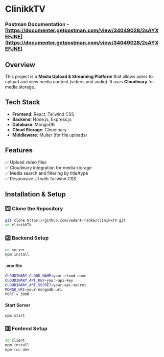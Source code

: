
# ClinikkTV
### Postman Documentation - [https://documenter.getpostman.com/view/34049028/2sAYXEFJNE](https://documenter.getpostman.com/view/34049028/2sAYXEFJNE)



## Overview

This project is a **Media Upload & Streaming Platform** that allows users to upload and view media content (videos and audio). It uses **Cloudinary** for media storage.

## Tech Stack

- **Frontend**: React, Tailwind CSS  
- **Backend**: Node.js, Express.js  
- **Database**: MongoDB  
- **Cloud Storage**: Cloudinary  
- **Middleware**: Multer (for file uploads)  

## Features

✅ Upload video files  
✅ Cloudinary integration for media storage  
✅ Media search and filtering by title/type  
✅ Responsive UI with Tailwind CSS  

## Installation & Setup

### 1️⃣ Clone the Repository  
```bash
git clone https://github.com/vedant-radke/clinikkTV.git
cd clinikkTV
```
### 2️⃣ Backend Setup
```bash
cd server
npm install
```

#### .env file
```bash
CLOUDINARY_CLOUD_NAME=your-cloud-name
CLOUDINARY_API_KEY=your-api-key
CLOUDINARY_API_SECRET=your-api-secret
MONGO_URI=your-mongodb-uri
PORT = 3000
```

#### Start Server
```bash
npm start
```

### 3️⃣ Fontend Setup
```bash
cd client
npm install
npm run dev
```





